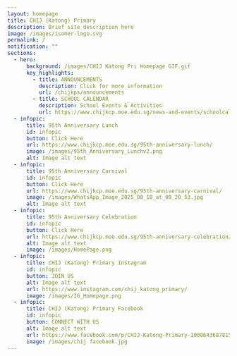 ```yaml
---
layout: homepage
title: CHIJ (Katong) Primary
description: Brief site description here
image: /images/isomer-logo.svg
permalink: /
notification: ""
sections:
  - hero:
      background: /images/CHIJ Katong Pri Homepage GIF.gif
      key_highlights:
        - title: ANNOUNCEMENTS
          description: Click for more information
          url: /chijkps/announcements
        - title: SCHOOL CALENDAR
          description: School Events & Activities
          url: https://www.chijkcp.moe.edu.sg/news-and-events/schoolcalendar/
  - infopic:
      title: 95th Anniversary Lunch
      id: infopic
      button: Click Here
      url: https://www.chijkcp.moe.edu.sg/95th-anniversary-lunch/
      image: /images/95th_Anniversary_Lunchv2.png
      alt: Image alt text
  - infopic:
      title: 95th Anniversary Carnival
      id: infopic
      button: Click Here
      url: https://www.chijkcp.moe.edu.sg/95th-anniversary-carnival/
      image: /images/WhatsApp_Image_2025_08_18_at_09_20_53.jpg
      alt: Image alt text
  - infopic:
      title: 95th Anniversary Celebration
      id: infopic
      button: Click Here
      url: https://www.chijkcp.moe.edu.sg/95th-anniversary-celebration/
      alt: Image alt text
      image: /images/HomePage.png
  - infopic:
      title: CHIJ (Katong) Primary Instagram
      id: infopic
      button: JOIN US
      alt: Image alt text
      url: https://www.instagram.com/chij_katong_primary/
      image: /images/IG_Homepage.png
  - infopic:
      title: CHIJ (Katong) Primary Facebook
      id: infopic
      button: CONNECT WITH US
      alt: Image alt text
      url: https://www.facebook.com/p/CHIJ-Katong-Primary-100064368781577/
      image: /images/chij facebook.jpg
---
```

